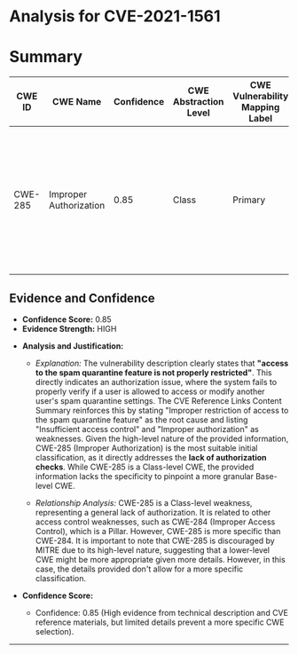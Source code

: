 # Analysis for CVE-2021-1561

# Summary
| CWE ID | CWE Name | Confidence | CWE Abstraction Level | CWE Vulnerability Mapping Label | CWE-Vulnerability Mapping Notes |
|---|---|---|---|---|---|
| CWE-285 | Improper Authorization | 0.85 | Class | Primary | The product does not perform or incorrectly performs an authorization check when an actor attempts to access a resource or perform an action. |

## Evidence and Confidence

*   **Confidence Score:** 0.85
*   **Evidence Strength:** HIGH

- **Analysis and Justification:**  
  - *Explanation:* The vulnerability description clearly states that **"access to the spam quarantine feature is not properly restricted"**. This directly indicates an authorization issue, where the system fails to properly verify if a user is allowed to access or modify another user's spam quarantine settings. The CVE Reference Links Content Summary reinforces this by stating "Improper restriction of access to the spam quarantine feature" as the root cause and listing "Insufficient access control" and "Improper authorization" as weaknesses. Given the high-level nature of the provided information, CWE-285 (Improper Authorization) is the most suitable initial classification, as it directly addresses the **lack of authorization checks**. While CWE-285 is a Class-level CWE, the provided information lacks the specificity to pinpoint a more granular Base-level CWE.
  
  - *Relationship Analysis:* CWE-285 is a Class-level weakness, representing a general lack of authorization. It is related to other access control weaknesses, such as CWE-284 (Improper Access Control), which is a Pillar. However, CWE-285 is more specific than CWE-284. It is important to note that CWE-285 is discouraged by MITRE due to its high-level nature, suggesting that a lower-level CWE might be more appropriate given more details. However, in this case, the details provided don't allow for a more specific classification.

- **Confidence Score:**  
  - Confidence: 0.85 (High evidence from technical description and CVE reference materials, but limited details prevent a more specific CWE selection).

---